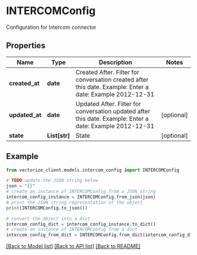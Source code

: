 # INTERCOMConfig

Configuration for Intercom connector

## Properties

Name | Type | Description | Notes
------------ | ------------- | ------------- | -------------
**created_at** | **date** | Created After. Filter for conversation created after this date. Example: Enter a date: Example 2012-12-31 | 
**updated_at** | **date** | Updated After. Filter for conversation updated after this date. Example: Enter a date: Example 2012-12-31 | [optional] 
**state** | **List[str]** | State | [optional] 

## Example

```python
from vectorize_client.models.intercom_config import INTERCOMConfig

# TODO update the JSON string below
json = "{}"
# create an instance of INTERCOMConfig from a JSON string
intercom_config_instance = INTERCOMConfig.from_json(json)
# print the JSON string representation of the object
print(INTERCOMConfig.to_json())

# convert the object into a dict
intercom_config_dict = intercom_config_instance.to_dict()
# create an instance of INTERCOMConfig from a dict
intercom_config_from_dict = INTERCOMConfig.from_dict(intercom_config_dict)
```
[[Back to Model list]](../README.md#documentation-for-models) [[Back to API list]](../README.md#documentation-for-api-endpoints) [[Back to README]](../README.md)



